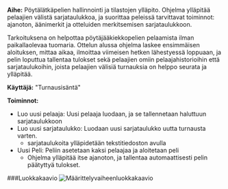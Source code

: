**Aihe:** Pöytälätkäpelien hallinnointi ja tilastojen ylläpito. Ohjelma ylläpitää pelaajien välistä sarjataulukkoa, ja suorittaa peleissä
tarvittavat toiminnot:  ajanoton, äänimerkit ja otteluiden merkitsemisen sarjataulukkoon. 

Tarkoituksena on helpottaa pöytäjääkiekkopelien pelaamista ilman paikallaolevaa tuomaria. Ottelun alussa ohjelma laskee ensimmäisen aloituksen,
mittaa aikaa, ilmoittaa viimeisen hetken lähestyessä loppuaan, ja pelin loputtua tallentaa tulokset sekä pelaajien omiin pelaajahistorioihin että
sarjataulukoihin, joista pelaajien välisiä turnauksia on helppo seurata ja ylläpitää.

**Käyttäjä:** "Turnausisäntä"

**Toiminnot:** 
  - Luo uusi pelaaja: Uusi pelaaja luodaan, ja se tallennetaan haluttuun sarjataulukkoon
  - Luo uusi sarjataulukko: Luodaan uusi sarjataulukko uutta turnausta varten.
     - sarjataulukoita ylläpidetään tekstitiedoston avulla
  - Uusi Peli: Peliin asetetaan kaksi pelaajaa ja aloitetaan peli
     - Ohjelma ylläpitää itse ajanoton, ja tallentaa automaattisesti pelin päätyttyä tulokset.


###Luokkakaavio
![Määrittelyvaiheenluokkakaavio](http://yuml.me/91322b8b)
